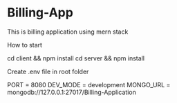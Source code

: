 # Billing-App

This is billing application using mern stack

How to start

cd client && npm install
cd server && npm install

Create .env file in root folder

PORT = 8080
DEV_MODE = development
MONGO_URL = mongodb://127.0.0.1:27017/Billing-Application
